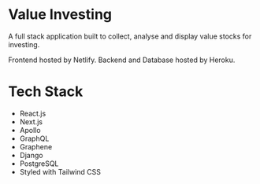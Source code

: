 # Value Investing
A full stack application built to collect, analyse and display value stocks for investing.

Frontend hosted by Netlify.
Backend and Database hosted by Heroku.

# Tech Stack
- React.js
- Next.js
- Apollo
- GraphQL
- Graphene
- Django
- PostgreSQL
- Styled with Tailwind CSS
